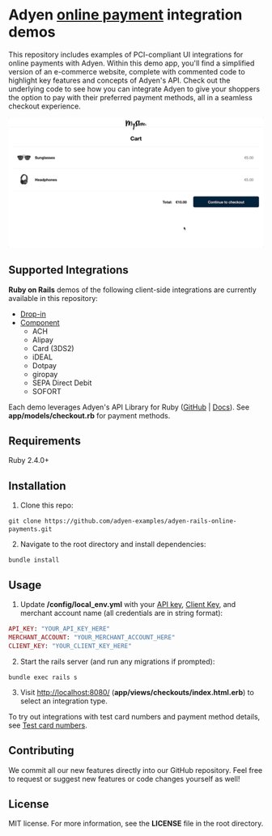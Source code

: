 # Adyen [online payment](https://docs.adyen.com/checkout) integration demos

This repository includes examples of PCI-compliant UI integrations for online payments with Adyen. Within this demo app, you'll find a simplified version of an e-commerce website, complete with commented code to highlight key features and concepts of Adyen's API. Check out the underlying code to see how you can integrate Adyen to give your shoppers the option to pay with their preferred payment methods, all in a seamless checkout experience.

![Card checkout demo](app/assets/images/cardcheckout.gif)

## Supported Integrations

**Ruby on Rails** demos of the following client-side integrations are currently available in this repository:

- [Drop-in](https://docs.adyen.com/checkout/drop-in-web)
- [Component](https://docs.adyen.com/checkout/components-web)
  - ACH
  - Alipay
  - Card (3DS2)
  - iDEAL
  - Dotpay
  - giropay
  - SEPA Direct Debit
  - SOFORT

Each demo leverages Adyen's API Library for Ruby ([GitHub](https://github.com/Adyen/adyen-ruby-api-library) | [Docs](https://docs.adyen.com/development-resources/libraries#ruby)). See **app/models/checkout.rb** for payment methods.

## Requirements

Ruby 2.4.0+

## Installation

1. Clone this repo:

```
git clone https://github.com/adyen-examples/adyen-rails-online-payments.git
```

2. Navigate to the root directory and install dependencies:

```
bundle install
```

## Usage

1. Update **/config/local_env.yml** with your [API key](https://docs.adyen.com/user-management/how-to-get-the-api-key), [Client Key](https://docs.adyen.com/user-management/client-side-authentication), and merchant account name (all credentials are in string format):

```ruby
API_KEY: "YOUR_API_KEY_HERE"
MERCHANT_ACCOUNT: "YOUR_MERCHANT_ACCOUNT_HERE"
CLIENT_KEY: "YOUR_CLIENT_KEY_HERE"
```

2. Start the rails server (and run any migrations if prompted):

```
bundle exec rails s
```

3. Visit [http://localhost:8080/](http://localhost:8080/) (**app/views/checkouts/index.html.erb**) to select an integration type.

To try out integrations with test card numbers and payment method details, see [Test card numbers](https://docs.adyen.com/development-resources/test-cards/test-card-numbers).

## Contributing

We commit all our new features directly into our GitHub repository. Feel free to request or suggest new features or code changes yourself as well!

## License

MIT license. For more information, see the **LICENSE** file in the root directory.
